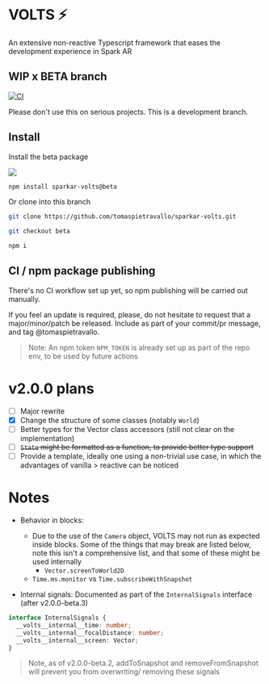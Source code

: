 # VOLTS ⚡️

An extensive non-reactive Typescript framework that eases the development experience in Spark AR

## WIP x BETA branch

[![CI](https://github.com/tomaspietravallo/sparkar-volts/actions/workflows/test.yml/badge.svg?branch=beta)](https://github.com/tomaspietravallo/sparkar-volts/actions/workflows/test.yml)

Please don't use this on serious projects. This is a development branch.

## Install

Install the beta package

![](https://img.shields.io/npm/v/sparkar-volts/beta?color=informational&label=npm)

```bash
npm install sparkar-volts@beta
```

Or clone into this branch

```bash
git clone https://github.com/tomaspietravallo/sparkar-volts.git
```

```bash
git checkout beta
```

```bash
npm i
```

## CI / npm package publishing

There's no CI workflow set up yet, so npm publishing will be carried out manually.

If you feel an update is required, please, do not hesitate to request that a major/minor/patch be released. Include as part of your commit/pr message, and tag @tomaspietravallo.

> Note: An npm token `NPM_TOKEN` is already set up as part of the repo env, to be used by future actions

# v2.0.0 plans

- [ ] Major rewrite
- [x] Change the structure of some classes (notably `World`)
- [ ] Better types for the Vector class accessors (still not clear on the implementation)
- [ ] ~~`State` might be formatted as a function, to provide better type support~~
- [ ] Provide a template, ideally one using a non-trivial use case, in which the advantages of vanilla > reactive can be noticed

# Notes

- Behavior in blocks:

  - Due to the use of the `Camera` object, VOLTS may not run as expected inside blocks. Some of the things that may break are listed below, note this isn't a comprehensive list, and that some of these might be used internally
    - `Vector.screenToWorld2D`
  - `Time.ms.monitor` vs `Time.subscribeWithSnapshot`

- Internal signals:
Documented as part of the `InternalSignals` interface (after v2.0.0-beta.3)
```ts
interface InternalSignals {
  __volts__internal__time: number;
  __volts__internal__focalDistance: number;
  __volts__internal__screen: Vector;
}
```
> Note, as of v2.0.0-beta.2, addToSnapshot and removeFromSnapshot will prevent you from overwriting/ removing these signals
